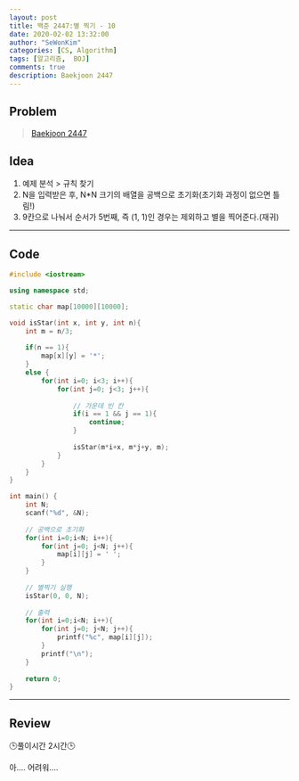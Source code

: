 ```yaml
---
layout: post
title: 백준 2447:별 찍기 - 10
date: 2020-02-02 13:32:00
author: "SeWonKim"
categories: [CS, Algorithm]
tags: [알고리즘,  BOJ]
comments: true
description: Baekjoon 2447
---
```


## Problem

> [Baekjoon 2447](https://www.acmicpc.net/problem/2447)


## Idea

1. 예제 분석 > 규칙 찾기
2. N을 입력받은 후, N*N 크기의 배열을 공백으로 초기화(초기화 과정이 없으면 틀림!)
3. 9칸으로 나눠서 순서가 5번째, 즉 (1, 1)인 경우는 제외하고 별을 찍어준다.(재귀)

---

## Code
```cpp
#include <iostream>

using namespace std;

static char map[10000][10000];

void isStar(int x, int y, int n){
	int m = n/3;
	
	if(n == 1){
		map[x][y] = '*';
	}
	else {
		for(int i=0; i<3; i++){
			for(int j=0; j<3; j++){
				
				// 가운데 빈 칸 
				if(i == 1 && j == 1){
					continue;
				}
				
				isStar(m*i+x, m*j+y, m);
			}
		}
	}
}

int main() {
	int N;
	scanf("%d", &N);
	
	// 공백으로 초기화 
	for(int i=0;i<N; i++){
		for(int j=0; j<N; j++){
			map[i][j] = ' ';
		}
	}
	
	// 별찍기 실행 
	isStar(0, 0, N);
	
	// 출력 
	for(int i=0;i<N; i++){
		for(int j=0; j<N; j++){
			printf("%c", map[i][j]);
		}
		printf("\n");
	}
	
	return 0;
}
```
---

## Review
🕒풀이시간 2시간🕒 

아.... 어려워....
